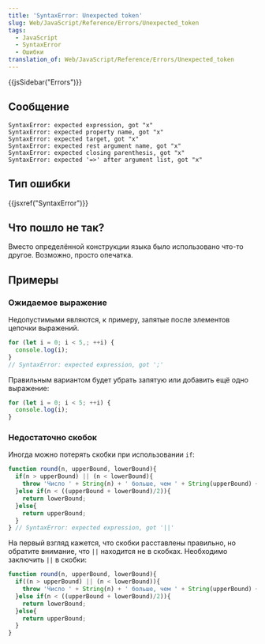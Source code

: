 ```yaml
---
title: 'SyntaxError: Unexpected token'
slug: Web/JavaScript/Reference/Errors/Unexpected_token
tags:
  - JavaScript
  - SyntaxError
  - Ошибки
translation_of: Web/JavaScript/Reference/Errors/Unexpected_token
---
```


{{jsSidebar("Errors")}}

## Сообщение

```
SyntaxError: expected expression, got "x"
SyntaxError: expected property name, got "x"
SyntaxError: expected target, got "x"
SyntaxError: expected rest argument name, got "x"
SyntaxError: expected closing parenthesis, got "x"
SyntaxError: expected '=>' after argument list, got "x"
```

## Тип ошибки

{{jsxref("SyntaxError")}}

## Что пошло не так?

Вместо определённой конструкции языка было использовано что-то другое. Возможно, просто опечатка.

## Примеры

### Ожидаемое выражение

Недопустимыми являются, к примеру, запятые после элементов цепочки выражений.

```js example-bad
for (let i = 0; i < 5,; ++i) {
  console.log(i);
}
// SyntaxError: expected expression, got ';'
```

Правильным вариантом будет убрать запятую или добавить ещё одно выражение:

```js example-good
for (let i = 0; i < 5; ++i) {
  console.log(i);
}
```

### Недостаточно скобок

Иногда можно потерять скобки при использовании `if`:

```js example-bad
function round(n, upperBound, lowerBound){
  if(n > upperBound) || (n < lowerBound){
    throw 'Число ' + String(n) + ' больше, чем ' + String(upperBound) + ', или меньше, чем ' + String(lowerBound);
  }else if(n < ((upperBound + lowerBound)/2)){
    return lowerBound;
  }else{
    return upperBound;
  }
} // SyntaxError: expected expression, got '||'
```

На первый взгляд кажется, что скобки расставлены правильно, но обратите внимание, что `||` находится не в скобках. Необходимо заключить `||` в скобки:

```js example-good
function round(n, upperBound, lowerBound){
  if((n > upperBound) || (n < lowerBound)){
    throw 'Число ' + String(n) + ' больше, чем ' + String(upperBound) + ', или меньше, чем ' + String(lowerBound);
  }else if(n < ((upperBound + lowerBound)/2)){
    return lowerBound;
  }else{
    return upperBound;
  }
}
```
